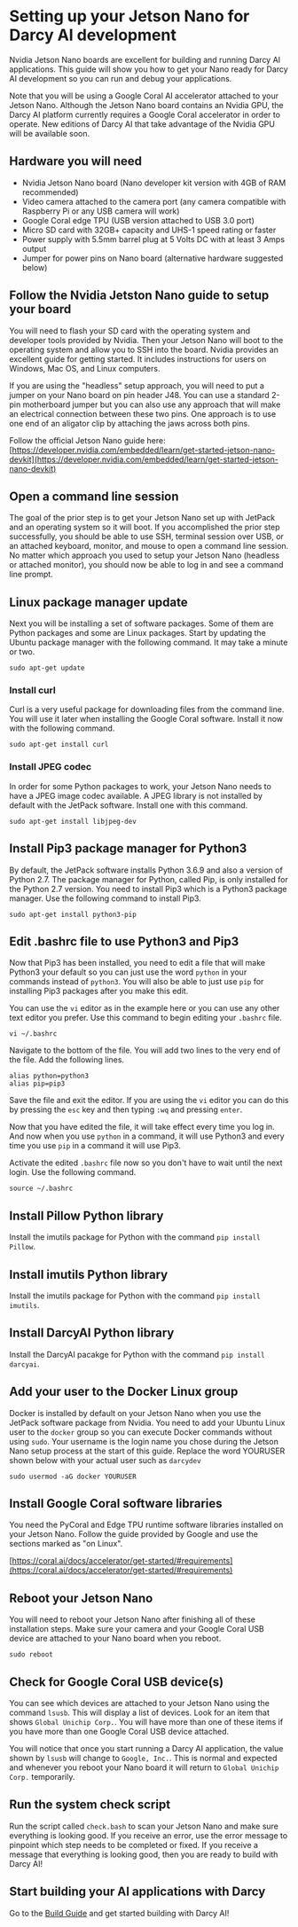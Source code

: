 # Setting up your Jetson Nano for Darcy AI development

Nvidia Jetson Nano boards are excellent for building and running Darcy AI applications. This guide will show you how to get your Nano ready for Darcy AI development so you can run and debug your applications.

Note that you will be using a Google Coral AI accelerator attached to your Jetson Nano. Although the Jetson Nano board contains an Nvidia GPU, the Darcy AI platform currently requires a Google Coral accelerator in order to operate. New editions of Darcy AI that take advantage of the Nvidia GPU will be available soon.

## Hardware you will need

- Nvidia Jetson Nano board (Nano developer kit version with 4GB of RAM recommended)
- Video camera attached to the camera port (any camera compatible with Raspberry Pi or any USB camera will work)
- Google Coral edge TPU (USB version attached to USB 3.0 port)
- Micro SD card with 32GB+ capacity and UHS-1 speed rating or faster
- Power supply with 5.5mm barrel plug at 5 Volts DC with at least 3 Amps output
- Jumper for power pins on Nano board (alternative hardware suggested below)

## Follow the Nvidia Jetston Nano guide to setup your board

You will need to flash your SD card with the operating system and developer tools provided by Nvidia. Then your Jetson Nano will boot to the operating system and allow you to SSH into the board. Nvidia provides an excellent guide for getting started. It includes instructions for users on Windows, Mac OS, and Linux computers.

If you are using the "headless" setup approach, you will need to put a jumper on your Nano board on pin header J48. You can use a standard 2-pin motherboard jumper but you can also use any approach that will make an electrical connection between these two pins. One approach is to use one end of an aligator clip by attaching the jaws across both pins.

Follow the official Jetson Nano guide here:
[https://developer.nvidia.com/embedded/learn/get-started-jetson-nano-devkit](https://developer.nvidia.com/embedded/learn/get-started-jetson-nano-devkit)

## Open a command line session

The goal of the prior step is to get your Jetson Nano set up with JetPack and an operating system so it will boot. If you accomplished the prior step successfully, you should be able to use SSH, terminal session over USB, or an attached keyboard, monitor, and mouse to open a command line session. No matter which approach you used to setup your Jetson Nano (headless or attached monitor), you should now be able to log in and see a command line prompt.

## Linux package manager update

Next you will be installing a set of software packages. Some of them are Python packages and some are Linux packages. Start by updating the Ubuntu package manager with the following command. It may take a minute or two.

```
sudo apt-get update
```

### Install curl

Curl is a very useful package for downloading files from the command line. You will use it later when installing the Google Coral software. Install it now with the following command.

```
sudo apt-get install curl
```

### Install JPEG codec

In order for some Python packages to work, your Jetson Nano needs to have a JPEG image codec available. A JPEG library is not installed by default with the JetPack software. Install one with this command.

```
sudo apt-get install libjpeg-dev
```

## Install Pip3 package manager for Python3

By default, the JetPack software installs Python 3.6.9 and also a version of Python 2.7. The package manager for Python, called Pip, is only installed for the Python 2.7 version. You need to install Pip3 which is a Python3 package manager. Use the following command to install Pip3.

```
sudo apt-get install python3-pip
```

## Edit .bashrc file to use Python3 and Pip3

Now that Pip3 has been installed, you need to edit a file that will make Python3 your default so you can just use the word `python` in your commands instead of `python3`. You will also be able to just use `pip` for installing Pip3 packages after you make this edit.

You can use the `vi` editor as in the example here or you can use any other text editor you prefer. Use this command to begin editing your `.bashrc` file.

```
vi ~/.bashrc
```

Navigate to the bottom of the file. You will add two lines to the very end of the file. Add the following lines.

```
alias python=python3
alias pip=pip3
```

Save the file and exit the editor. If you are using the `vi` editor you can do this by pressing the `esc` key and then typing `:wq` and pressing `enter`.

Now that you have edited the file, it will take effect every time you log in. And now when you use `python` in a command, it will use Python3 and every time you use `pip` in a command it will use Pip3.

Activate the edited `.bashrc` file now so you don't have to wait until the next login. Use the following command.

```
source ~/.bashrc
```

## Install Pillow Python library

Install the imutils package for Python with the command `pip install Pillow`.

## Install imutils Python library

Install the imutils package for Python with the command `pip install imutils`.

## Install DarcyAI Python library

Install the DarcyAI pacakge for Python with the command `pip install darcyai`.

## Add your user to the Docker Linux group

Docker is installed by default on your Jetson Nano when you use the JetPack software package from Nvidia. You need to add your Ubuntu Linux user to the `docker` group so you can execute Docker commands without using `sudo`. Your username is the login name you chose during the Jetson Nano setup process at the start of this guide. Replace the word YOURUSER shown below with your actual user such as `darcydev`

```
sudo usermod -aG docker YOURUSER
```

## Install Google Coral software libraries

You need the PyCoral and Edge TPU runtime software libraries installed on your Jetson Nano. Follow the guide provided by Google and use the sections marked as "on Linux".

[https://coral.ai/docs/accelerator/get-started/#requirements](https://coral.ai/docs/accelerator/get-started/#requirements)

## Reboot your Jetson Nano

You will need to reboot your Jetson Nano after finishing all of these installation steps. Make sure your camera and your Google Coral USB device are attached to your Nano board when you reboot.

```
sudo reboot
```

## Check for Google Coral USB device(s)

You can see which devices are attached to your Jetson Nano using the command `lsusb`. This will display a list of devices. Look for an item that shows `Global Unichip Corp.`. You will have more than one of these items if you have more than one Google Coral USB device attached.

You will notice that once you start running a Darcy AI application, the value shown by `lsusb` will change to `Google, Inc.`. This is normal and expected and whenever you reboot your Nano board it will return to `Global Unichip Corp.` temporarily.

## Run the system check script

Run the script called `check.bash` to scan your Jetson Nano and make sure everything is looking good. If you receive an error, use the error message to pinpoint which step needs to be completed or fixed. If you receive a message that everything is looking good, then you are ready to build with Darcy AI!

## Start building your AI applications with Darcy

Go to the [Build Guide](../build/) and get started building with Darcy AI!
